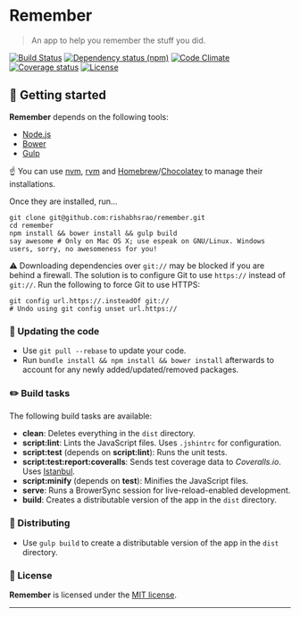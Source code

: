 # Remember

> An app to help you remember the stuff you did.

[![Build Status](https://travis-ci.org/rishabhsrao/remember.svg "Build status")](https://travis-ci.org/rishabhsrao/remember) [![Dependency status (npm)](https://david-dm.org/rishabhsrao/remember.svg "Dependency status (npm)")](https://david-dm.org/rishabhsrao/remember) [![Code Climate](http://img.shields.io/codeclimate/github/rishabhsrao/remember.svg "Code Climate")](https://codeclimate.com/github/rishabhsrao/remember) [![Coverage status](https://img.shields.io/coveralls/rishabhsrao/remember.svg "Coverage status")](https://coveralls.io/r/rishabhsrao/remember) [![License](http://img.shields.io/badge/license-MIT-blue.svg "License")](license.md)

## :rowboat: Getting started

**Remember** depends on the following tools:

* [Node.js](http://nodejs.org)
* [Bower](http://bower.io)
* [Gulp](http://gulpjs.com)

:point_up: You can use [nvm](https://github.com/creationix/nvm), [rvm](https://rvm.io) and [Homebrew](http://brew.sh)/[Chocolatey](https://chocolatey.org) to manage their installations.

Once they are installed, run...

```
git clone git@github.com:rishabhsrao/remember.git
cd remember
npm install && bower install && gulp build
say awesome # Only on Mac OS X; use espeak on GNU/Linux. Windows users, sorry, no awesomeness for you!
```

:warning: Downloading dependencies over `git://` may be blocked if you are behind a firewall. The solution is to configure Git to use `https://` instead of `git://`. Run the following to force Git to use HTTPS:

```
git config url.https://.insteadOf git://
# Undo using git config unset url.https://
```


### :high_brightness: Updating the code

* Use `git pull --rebase` to update your code.
* Run `bundle install && npm install && bower install` afterwards to account for any newly added/updated/removed packages.


### :pencil2: Build tasks

The following build tasks are available:

* **clean**: Deletes everything in the `dist` directory.
* **script:lint**: Lints the JavaScript files. Uses `.jshintrc` for configuration.
* **script:test** (depends on **script:lint**): Runs the unit tests.
* **script:test:report:coveralls**: Sends test coverage data to *Coveralls.io*. Uses [Istanbul](http://gotwarlost.github.io/istanbul).
* **script:minify** (depends on **test**): Minifies the JavaScript files.
* **serve**: Runs a BrowerSync session for live-reload-enabled development.
* **build**: Creates a distributable version of the app in the `dist` directory.


### :rocket: Distributing

* Use `gulp build` to create a distributable version of the app in the `dist` directory.


### :scroll: License

**Remember** is licensed under the [MIT license](license.md).

---
